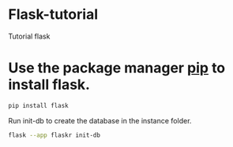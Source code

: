 # Flask-tutorial
Tutorial flask
# Use the package manager [pip](https://pip.pypa.io/en/stable/) to install flask.
```bash
pip install flask
```
Run init-db to create the database in the instance folder.

```bash
flask --app flaskr init-db
```
